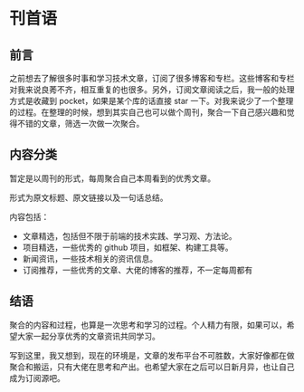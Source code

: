 # 刊首语

## 前言

之前想去了解很多时事和学习技术文章，订阅了很多博客和专栏。这些博客和专栏对我来说良莠不齐，相互重复的也很多。另外，订阅文章阅读之后，我一般的处理方式是收藏到 pocket，如果是某个库的话直接 star 一下。对我来说少了一个整理的过程。在整理的时候，想到其实自己也可以做个周刊，聚合一下自己感兴趣和觉得不错的文章，筛选一次做一次聚合。



## 内容分类

暂定是以周刊的形式，每周聚合自己本周看到的优秀文章。

形式为原文标题、原文链接以及一句话总结。

内容包括：

- 文章精选，包括但不限于前端的技术实践、学习观、方法论。
- 项目精选，一些优秀的 github 项目，如框架、构建工具等。
- 新闻资讯，一些技术相关的资讯信息。
- 订阅推荐，一些优秀的文章、大佬的博客的推荐，不一定每周都有





## 结语

聚合的内容和过程，也算是一次思考和学习的过程。个人精力有限，如果可以，希望大家一起分享优秀的文章资讯共同学习。

写到这里，我又想到，现在的环境是，文章的发布平台不可胜数，大家好像都在做聚合和搬运，只有大佬在思考和产出。也希望大家在之后可以日新月异，也让自己成为订阅源吧。


